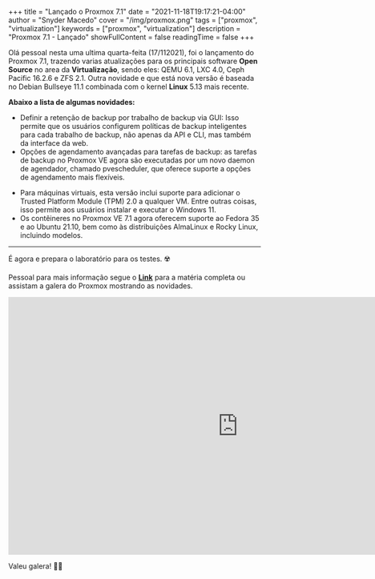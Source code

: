 +++
title = "Lançado o Proxmox 7.1"
date = "2021-11-18T19:17:21-04:00"
author = "Snyder Macedo"
cover = "/img/proxmox.png"
tags = ["proxmox", "virtualization"]
keywords = ["proxmox", "virtualization"]
description = "Proxmox 7.1 - Lançado"
showFullContent = false
readingTime = false
+++

Olá pessoal nesta uma ultima quarta-feita (17/112021), foi o lançamento do Proxmox 7.1, trazendo varias atualizações para os principais software **Open Source** no area da **Virtualização**, sendo eles: QEMU 6.1, LXC 4.0, Ceph Pacific 16.2.6 e ZFS 2.1.
Outra novidade e que está nova versão é baseada no Debian Bullseye 11.1 combinada com o kernel **Linux** 5.13 mais recente.

**Abaixo a lista de algumas novidades:**

* Definir a retenção de backup por trabalho de backup via GUI: Isso permite que os usuários configurem políticas de backup inteligentes para cada trabalho de backup, não apenas da API e CLI, mas também da interface da web.
* Opções de agendamento avançadas para tarefas de backup: as tarefas de backup no Proxmox VE agora são executadas por um novo daemon de agendador, chamado pvescheduler, que oferece suporte a opções de agendamento mais flexíveis.
- Para máquinas virtuais, esta versão inclui suporte para adicionar o Trusted Platform Module (TPM) 2.0 a qualquer VM. Entre outras coisas, isso permite aos usuários instalar e executar o Windows 11.
- Os contêineres no Proxmox VE 7.1 agora oferecem suporte ao Fedora 35 e ao Ubuntu 21.10, bem como às distribuições AlmaLinux e Rocky Linux, incluindo modelos.

---

É agora e prepara o laboratório para os testes. ☢️

Pessoal para mais informação segue o **[Link](https://www.proxmox.com/en/news/press-releases/proxmox-virtual-environment-7-1-released)** para a matéria completa ou assistam a galera do Proxmox mostrando as novidades.

<iframe width="915" height="515" src="https://www.youtube.com/embed/NLV6QPaHVFY" title="YouTube video player" frameborder="0" allow="accelerometer; autoplay; clipboard-write; encrypted-media; gyroscope; picture-in-picture" allowfullscreen></iframe>

Valeu galera! :fist_right::fist_left: